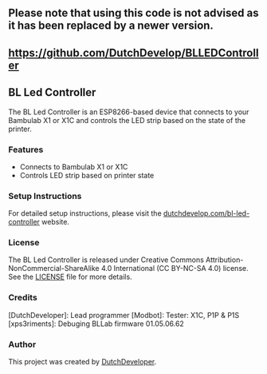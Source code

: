 ## Please note that using this code is not advised as it has been replaced by a newer version.
## https://github.com/DutchDevelop/BLLEDController

## BL Led Controller

The BL Led Controller is an ESP8266-based device that connects to your Bambulab X1 or X1C and controls the LED strip based on the state of the printer.

### Features

- Connects to Bambulab X1 or X1C
- Controls LED strip based on printer state

### Setup Instructions

For detailed setup instructions, please visit the [dutchdevelop.com/bl-led-controller](https://dutchdevelop.com/bl-led-controller) website.

### License

The BL Led Controller is released under Creative Commons Attribution-NonCommercial-ShareAlike 4.0 International (CC BY-NC-SA 4.0) license. See the [LICENSE](https://github.com/DutchDevelop/BambulabLedController/blob/main/LICENSE) file for more details.

### Credits
[DutchDeveloper]: Lead programmer
[Modbot]: Tester: X1C, P1P & P1S
[xps3riments]: Debuging BLLab firmware 01.05.06.62

### Author

This project was created by [DutchDeveloper](https://dutchdevelop.com/).
